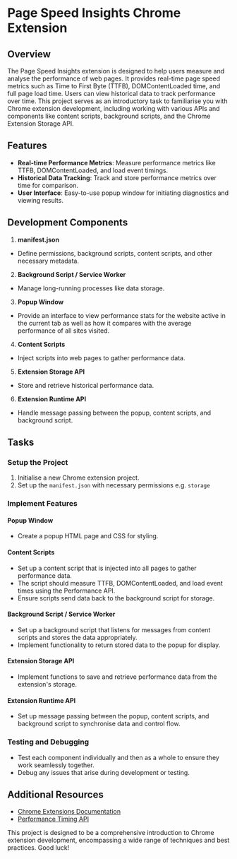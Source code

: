 # Page Speed Insights Chrome Extension

## Overview
The Page Speed Insights extension is designed to help users measure and analyse the performance of web pages. It provides real-time page speed metrics such as Time to First Byte (TTFB), DOMContentLoaded time, and full page load time. Users can view historical data to track performance over time. This project serves as an introductory task to familiarise you with Chrome extension development, including working with various APIs and components like content scripts, background scripts, and the Chrome Extension Storage API.

## Features
- **Real-time Performance Metrics**: Measure performance metrics like TTFB, DOMContentLoaded, and load event timings.
- **Historical Data Tracking**: Track and store performance metrics over time for comparison.
- **User Interface**: Easy-to-use popup window for initiating diagnostics and viewing results.

## Development Components
1. **manifest.json**
  - Define permissions, background scripts, content scripts, and other necessary metadata.
2. **Background Script / Service Worker**
  - Manage long-running processes like data storage.
3. **Popup Window**
  - Provide an interface to view performance stats for the website active in the current tab as well as how it compares with the average performance of all sites visited.
4. **Content Scripts**
  - Inject scripts into web pages to gather performance data.
5. **Extension Storage API**
  - Store and retrieve historical performance data.
6. **Extension Runtime API**
  - Handle message passing between the popup, content scripts, and background script.

## Tasks
### Setup the Project
1. Initialise a new Chrome extension project.
2. Set up the `manifest.json` with necessary permissions e.g. `storage`

### Implement Features
#### Popup Window
- Create a popup HTML page and CSS for styling.

#### Content Scripts
- Set up a content script that is injected into all pages to gather performance data.
- The script should measure TTFB, DOMContentLoaded, and load event times using the Performance API.
- Ensure scripts send data back to the background script for storage.

#### Background Script / Service Worker
- Set up a background script that listens for messages from content scripts and stores the data appropriately.
- Implement functionality to return stored data to the popup for display.

#### Extension Storage API
- Implement functions to save and retrieve performance data from the extension's storage.

#### Extension Runtime API
- Set up message passing between the popup, content scripts, and background script to synchronise data and control flow.

### Testing and Debugging
- Test each component individually and then as a whole to ensure they work seamlessly together.
- Debug any issues that arise during development or testing.

## Additional Resources
- [Chrome Extensions Documentation](https://developer.chrome.com/docs/extensions/)
- [Performance Timing API](https://developer.mozilla.org/en-US/docs/Web/API/PerformanceTiming)

This project is designed to be a comprehensive introduction to Chrome extension development, encompassing a wide range of techniques and best practices. Good luck!

